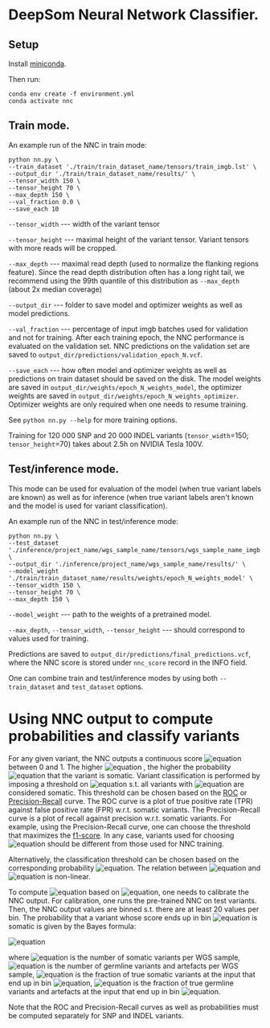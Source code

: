 # DeepSom Neural Network Classifier.

## Setup

Install  [miniconda](https://docs.conda.io/projects/conda/en/latest/user-guide/install/index.html).

Then run:

```
conda env create -f environment.yml
conda activate nnc
```

## Train mode.

An example run of the NNC in train mode:

```
python nn.py \
--train_dataset './train/train_dataset_name/tensors/train_imgb.lst' \
--output_dir './train/train_dataset_name/results/' \
--tensor_width 150 \
--tensor_height 70 \
--max_depth 150 \
--val_fraction 0.0 \
--save_each 10
```

`--tensor_width` --- width of the variant tensor

`--tensor_height` --- maximal height of the variant tensor. Variant tensors with more reads will be cropped.

`--max_depth` --- maximal read depth (used to normalize the flanking regions feature). Since the read depth distribution
often has a long right tail, we recommend using the 99th quantile of this distribution as `--max_depth` (about 2x median coverage)

`--output_dir` --- folder to save model and optimizer weights as well as model predictions.

`--val_fraction` --- percentage of input imgb batches used for validation and not for training. After each training epoch, the NNC performance is evaluated on the validation set. NNC predictions on the validation set are saved to
`output_dir/predictions/validation_epoch_N.vcf`.

`--save_each` --- how often model and optimizer weights as well as predictions on train dataset should be saved on the disk.
The model weights are saved in `output_dir/weights/epoch_N_weights_model`, the optimizer weights are saved in `output_dir/weights/epoch_N_weights_optimizer`. Optimizer weights are only required when one needs to resume training.

See `python nn.py --help` for more training options.

Training for 120 000 SNP and 20 000 INDEL variants (`tensor_width`=150; `tensor_height`=70) takes about 2.5h on NVIDIA Tesla 100V.

## Test/inference mode.

This mode can be used for evaluation of the model (when true variant labels are known) as well as for inference (when true variant labels aren't known and the model is used for variant classification).

An example run of the NNC in test/inference mode:

```
python nn.py \
--test_dataset './inference/project_name/wgs_sample_name/tensors/wgs_sample_name_imgb.lst' \
--output_dir './inference/project_name/wgs_sample_name/results/' \
--model_weight './train/train_dataset_name/results/weights/epoch_N_weights_model' \
--tensor_width 150 \
--tensor_height 70 \
--max_depth 150 \
```

`--model_weight` --- path to the weights of a pretrained model.

`--max_depth`, `--tensor_width`, `--tensor_height` --- should correspond to values used for training.

Predictions are saved to `output_dir/predictions/final_predictions.vcf`, where the NNC score is stored under `nnc_score` record in the INFO field.

One can combine train and test/inference modes by using both `--train_dataset` and `test_dataset` options.

# Using NNC output to compute probabilities and classify variants

For any given variant, the NNC outputs a continuous score ![equation](https://latex.codecogs.com/svg.image?s)
between 0 and 1. The higher ![equation](https://latex.codecogs.com/svg.image?s)
, the higher the probability ![equation](https://latex.codecogs.com/svg.image?p_%7Bsom%7D) that the variant is somatic. Variant classification is performed by imposing a threshold on ![equation](https://latex.codecogs.com/svg.image?s) s.t. all variants with ![equation](https://latex.codecogs.com/svg.image?s%3Es_%7Bthr%7D) are considered somatic. This threshold can be chosen based on
the [ROC](https://en.wikipedia.org/wiki/Receiver_operating_characteristic) or [Precision-Recall](https://en.wikipedia.org/wiki/Precision_and_recall) curve. The ROC curve is a plot of true positive rate (TPR) against false positive rate (FPR) w.r.t. somatic variants. The Precision-Recall curve is a plot of recall against precision w.r.t. somatic variants. For example, using the Precision-Recall curve, one can choose the threshold that maximizes the [f1-score](https://en.wikipedia.org/wiki/F-score).  In any case, variants used for choosing ![equation](https://latex.codecogs.com/svg.image?s_%7Bthr%7D) should be different from those used for NNC training.

Alternatively, the classification threshold can be chosen based on the corresponding probability ![equation](https://latex.codecogs.com/svg.image?p_%7Bsom%7D). The relation between ![equation](https://latex.codecogs.com/svg.image?s) and ![equation](https://latex.codecogs.com/svg.image?p_%7Bsom%7D) is non-linear.

To compute ![equation](https://latex.codecogs.com/svg.image?p_%7Bsom%7D) based on ![equation](https://latex.codecogs.com/svg.image?s), one needs to calibrate the NNC output. For calibration, one runs the pre-trained NNC on test variants. Then, the NNC output values are binned s.t. there are at least 20 values per bin. The probability that a variant whose score ends up in bin ![equation](https://latex.codecogs.com/svg.image?s_%7Bi%7D) is somatic is given by the Bayes formula:

![equation](https://latex.codecogs.com/svg.image?p_%7Bsom%7D(s%5Csubset%20s_i)=%5Cfrac%7BP(s%5Csubset%20s_i%7Csom)%5Ctimes%20N_%7Bsom%7D%7D%7BP(s%5Csubset%20s_i%7Csom)%5Ctimes%20N_%7Bsom%7D%20&plus;%20P(s%5Csubset%20s_i%7Cneg)%5Ctimes%20N_%7Bneg%7D%7D)

where ![equation](https://latex.codecogs.com/svg.image?N_%7Bsom%7D) is the number of somatic variants per WGS sample,
![equation](https://latex.codecogs.com/svg.image?N_%7Bneg%7D) is the number of germline variants and artefacts per WGS sample, ![equation](https://latex.codecogs.com/svg.image?P(s%5Csubset%20s_i%7Csom)%20) is the fraction of true somatic variants at the input that end up in bin ![equation](https://latex.codecogs.com/svg.image?s_%7Bi%7D), ![equation](https://latex.codecogs.com/svg.image?P(s%5Csubset%20s_i%7Cneg)%20)  is the fraction of true germline variants and artefacts at the input that end up in bin ![equation](https://latex.codecogs.com/svg.image?s_%7Bi%7D).

Note that the ROC and Precision-Recall curves as well as probabilities must be computed separately for SNP and INDEL variants.
